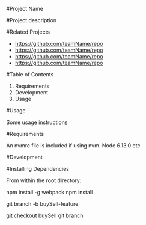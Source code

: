 #Project Name

#Project description

#Related Projects

- https://github.com/teamName/repo
- https://github.com/teamName/repo
- https://github.com/teamName/repo
- https://github.com/teamName/repo

#Table of Contents

  1. Requirements
  2. Development
  3. Usage

#Usage

  Some usage instructions

#Requirements

  An nvmrc file is included if using nvm.
  Node 6.13.0
  etc

#Development

#Installing Dependencies

From within the root directory:

  npm install -g webpack
  npm install


  git branch -b buySell-feature

git checkout buySell
git branch